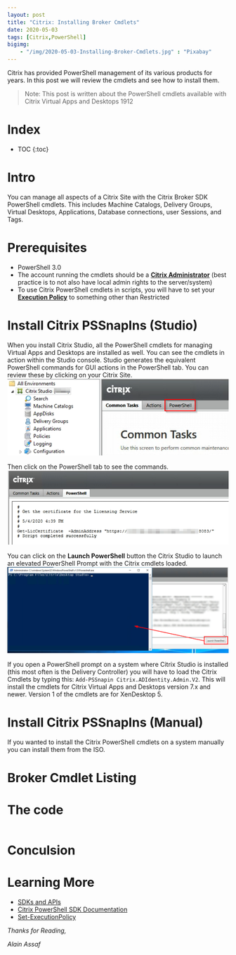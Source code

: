 ```yaml
---
layout: post
title: "Citrix: Installing Broker Cmdlets"
date: 2020-05-03
tags: [Citrix,PowerShell]
bigimg:
    - "/img/2020-05-03-Installing-Broker-Cmdlets.jpg" : "Pixabay"
---
```


Citrix has provided PowerShell management of its various products for years. In this post we will review the cmdlets and see how to install them.<br>
> Note: This post is written about the PowerShell cmdlets available with Citrix Virtual Apps and Desktops 1912

<!--more-->

# Index

* TOC
{:toc}

# Intro
You can manage all aspects of a Citrix Site with the Citrix Broker SDK PowerShell cmdlets. This includes Machine Catalogs, Delivery Groups, Virtual Desktops, Applications, Database connections, user Sessions, and Tags.  

# Prerequisites
* PowerShell 3.0
* The account running the cmdlets should be a [**Citrix Administrator**](https://docs.citrix.com/en-us/citrix-virtual-apps-desktops/secure/delegated-administration.html) (best practice is to not also have local admin rights to the server/system)
* To use Citrix PowerShell cmdlets in scripts, you will have to set your [**Execution Policy**](https://docs.microsoft.com/en-us/powershell/module/microsoft.powershell.security/set-executionpolicy) to something other than Restricted

# Install Citrix PSSnapIns (Studio)
When you install Citrix Studio, all the PowerShell cmdlets for managing Virtual Apps and Desktops are installed as well. You can see the cmdlets in action within the Studio console. Studio generates the equivalent PowerShell commands for GUI actions in the PowerShell tab. You can review these by clicking on your Citrix Site.<br>
![Citrix Studio](/img/brokercmdlets1.png "Citrix Studio")

Then click on the PowerShell tab to see the commands.
![PowerShell Tab](/img/brokercmdlets2.png "PowerShell Tab")

You can click on the **Launch PowerShell** button the Citrix Studio to launch an elevated PowerShell Prompt with the Citrix cmdlets loaded.
![Studio Shell](/img/brokercmdlets4.png "Studio Shell")

If you open a PowerShell prompt on a system where Citrix Studio is installed (this most often is the Delivery Controller) you will have to load the Citrix Cmdlets by typing this: `Add-PSSnapin Citrix.ADIdentity.Admin.V2`. This will install the cmdlets for Citrix Virtual Apps and Desktops version 7.x and newer. Version 1 of the cmdlets are for XenDesktop 5.

# Install Citrix PSSnapIns (Manual)
If you wanted to install the Citrix PowerShell cmdlets on a system manually you can install them from the ISO.


# Broker Cmdlet Listing

# The code
```posh

```

# Conculsion


# Learning More
* [SDKs and APIs](https://docs.citrix.com/en-us/citrix-virtual-apps-desktops/1912/sdk-api.html)
* [Citrix PowerShell SDK Documentation](https://citrix.github.io/delivery-controller-sdk/)
* [Set-ExecutionPolicy](https://docs.microsoft.com/en-us/powershell/module/microsoft.powershell.security/set-executionpolicy)


*Thanks for Reading,*

*Alain Assaf*
